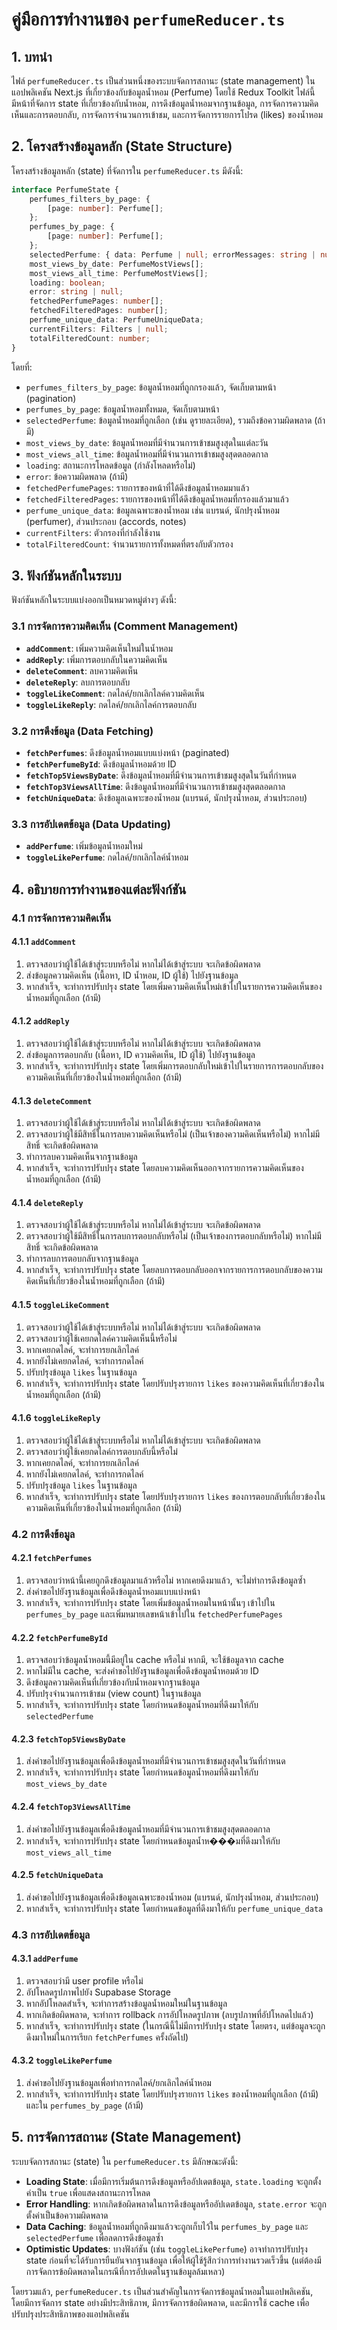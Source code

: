 # คู่มือการทำงานของ `perfumeReducer.ts`

## 1. บทนำ

ไฟล์ `perfumeReducer.ts` เป็นส่วนหนึ่งของระบบจัดการสถานะ (state management) ในแอปพลิเคชัน Next.js ที่เกี่ยวข้องกับข้อมูลน้ำหอม (Perfume) โดยใช้ Redux Toolkit ไฟล์นี้มีหน้าที่จัดการ state ที่เกี่ยวข้องกับน้ำหอม, การดึงข้อมูลน้ำหอมจากฐานข้อมูล, การจัดการความคิดเห็นและการตอบกลับ, การจัดการจำนวนการเข้าชม, และการจัดการรายการโปรด (likes) ของน้ำหอม

## 2. โครงสร้างข้อมูลหลัก (State Structure)

โครงสร้างข้อมูลหลัก (state) ที่จัดการใน `perfumeReducer.ts` มีดังนี้:

```typescript
interface PerfumeState {
	perfumes_filters_by_page: {
		[page: number]: Perfume[];
	};
	perfumes_by_page: {
		[page: number]: Perfume[];
	};
	selectedPerfume: { data: Perfume | null; errorMessages: string | null };
	most_views_by_date: PerfumeMostViews[];
	most_views_all_time: PerfumeMostViews[];
	loading: boolean;
	error: string | null;
	fetchedPerfumePages: number[];
	fetchedFilteredPages: number[];
	perfume_unique_data: PerfumeUniqueData;
	currentFilters: Filters | null;
	totalFilteredCount: number;
}
```

โดยที่:

- `perfumes_filters_by_page`: ข้อมูลน้ำหอมที่ถูกกรองแล้ว, จัดเก็บตามหน้า (pagination)
- `perfumes_by_page`: ข้อมูลน้ำหอมทั้งหมด, จัดเก็บตามหน้า
- `selectedPerfume`: ข้อมูลน้ำหอมที่ถูกเลือก (เช่น ดูรายละเอียด), รวมถึงข้อความผิดพลาด (ถ้ามี)
- `most_views_by_date`: ข้อมูลน้ำหอมที่มีจำนวนการเข้าชมสูงสุดในแต่ละวัน
- `most_views_all_time`: ข้อมูลน้ำหอมที่มีจำนวนการเข้าชมสูงสุดตลอดกาล
- `loading`: สถานะการโหลดข้อมูล (กำลังโหลดหรือไม่)
- `error`: ข้อความผิดพลาด (ถ้ามี)
- `fetchedPerfumePages`: รายการของหน้าที่ได้ดึงข้อมูลน้ำหอมมาแล้ว
- `fetchedFilteredPages`: รายการของหน้าที่ได้ดึงข้อมูลน้ำหอมที่กรองแล้วมาแล้ว
- `perfume_unique_data`: ข้อมูลเฉพาะของน้ำหอม เช่น แบรนด์, นักปรุงน้ำหอม (perfumer), ส่วนประกอบ (accords, notes)
- `currentFilters`: ตัวกรองที่กำลังใช้งาน
- `totalFilteredCount`: จำนวนรายการทั้งหมดที่ตรงกับตัวกรอง

## 3. ฟังก์ชันหลักในระบบ

ฟังก์ชันหลักในระบบแบ่งออกเป็นหมวดหมู่ต่างๆ ดังนี้:

### 3.1 การจัดการความคิดเห็น (Comment Management)

- **`addComment`**: เพิ่มความคิดเห็นใหม่ในน้ำหอม
- **`addReply`**: เพิ่มการตอบกลับในความคิดเห็น
- **`deleteComment`**: ลบความคิดเห็น
- **`deleteReply`**: ลบการตอบกลับ
- **`toggleLikeComment`**: กดไลค์/ยกเลิกไลค์ความคิดเห็น
- **`toggleLikeReply`**: กดไลค์/ยกเลิกไลค์การตอบกลับ

### 3.2 การดึงข้อมูล (Data Fetching)

-  **`fetchPerfumes`**: ดึงข้อมูลน้ำหอมแบบแบ่งหน้า (paginated)
-  **`fetchPerfumeById`**: ดึงข้อมูลน้ำหอมด้วย ID
-  **`fetchTop5ViewsByDate`**: ดึงข้อมูลน้ำหอมที่มีจำนวนการเข้าชมสูงสุดในวันที่กำหนด
-  **`fetchTop3ViewsAllTime`**: ดึงข้อมูลน้ำหอมที่มีจำนวนการเข้าชมสูงสุดตลอดกาล
-  **`fetchUniqueData`**: ดึงข้อมูลเฉพาะของน้ำหอม (แบรนด์, นักปรุงน้ำหอม, ส่วนประกอบ)

### 3.3 การอัปเดตข้อมูล (Data Updating)

-  **`addPerfume`**: เพิ่มข้อมูลน้ำหอมใหม่
-  **`toggleLikePerfume`**: กดไลค์/ยกเลิกไลค์น้ำหอม

## 4. อธิบายการทำงานของแต่ละฟังก์ชัน

### 4.1 การจัดการความคิดเห็น

#### 4.1.1 `addComment`

1. ตรวจสอบว่าผู้ใช้ได้เข้าสู่ระบบหรือไม่ หากไม่ได้เข้าสู่ระบบ จะเกิดข้อผิดพลาด
2. ส่งข้อมูลความคิดเห็น (เนื้อหา, ID น้ำหอม, ID ผู้ใช้) ไปยังฐานข้อมูล
3. หากสำเร็จ, จะทำการปรับปรุง state โดยเพิ่มความคิดเห็นใหม่เข้าไปในรายการความคิดเห็นของน้ำหอมที่ถูกเลือก (ถ้ามี)

#### 4.1.2 `addReply`

1. ตรวจสอบว่าผู้ใช้ได้เข้าสู่ระบบหรือไม่ หากไม่ได้เข้าสู่ระบบ จะเกิดข้อผิดพลาด
2. ส่งข้อมูลการตอบกลับ (เนื้อหา, ID ความคิดเห็น, ID ผู้ใช้) ไปยังฐานข้อมูล
3. หากสำเร็จ, จะทำการปรับปรุง state โดยเพิ่มการตอบกลับใหม่เข้าไปในรายการการตอบกลับของความคิดเห็นที่เกี่ยวข้องในน้ำหอมที่ถูกเลือก (ถ้ามี)

#### 4.1.3 `deleteComment`

1. ตรวจสอบว่าผู้ใช้ได้เข้าสู่ระบบหรือไม่ หากไม่ได้เข้าสู่ระบบ จะเกิดข้อผิดพลาด
2. ตรวจสอบว่าผู้ใช้มีสิทธิ์ในการลบความคิดเห็นหรือไม่ (เป็นเจ้าของความคิดเห็นหรือไม่) หากไม่มีสิทธิ์ จะเกิดข้อผิดพลาด
3. ทำการลบความคิดเห็นจากฐานข้อมูล
4. หากสำเร็จ, จะทำการปรับปรุง state โดยลบความคิดเห็นออกจากรายการความคิดเห็นของน้ำหอมที่ถูกเลือก (ถ้ามี)

#### 4.1.4 `deleteReply`

1. ตรวจสอบว่าผู้ใช้ได้เข้าสู่ระบบหรือไม่ หากไม่ได้เข้าสู่ระบบ จะเกิดข้อผิดพลาด
2. ตรวจสอบว่าผู้ใช้มีสิทธิ์ในการลบการตอบกลับหรือไม่ (เป็นเจ้าของการตอบกลับหรือไม่) หากไม่มีสิทธิ์ จะเกิดข้อผิดพลาด
3. ทำการลบการตอบกลับจากฐานข้อมูล
4. หากสำเร็จ, จะทำการปรับปรุง state โดยลบการตอบกลับออกจากรายการการตอบกลับของความคิดเห็นที่เกี่ยวข้องในน้ำหอมที่ถูกเลือก (ถ้ามี)

#### 4.1.5 `toggleLikeComment`

1. ตรวจสอบว่าผู้ใช้ได้เข้าสู่ระบบหรือไม่ หากไม่ได้เข้าสู่ระบบ จะเกิดข้อผิดพลาด
2. ตรวจสอบว่าผู้ใช้เคยกดไลค์ความคิดเห็นนี้หรือไม่
3. หากเคยกดไลค์, จะทำการยกเลิกไลค์
4. หากยังไม่เคยกดไลค์, จะทำการกดไลค์
5. ปรับปรุงข้อมูล `likes` ในฐานข้อมูล
6. หากสำเร็จ, จะทำการปรับปรุง state โดยปรับปรุงรายการ `likes` ของความคิดเห็นที่เกี่ยวข้องในน้ำหอมที่ถูกเลือก (ถ้ามี)

#### 4.1.6 `toggleLikeReply`

1. ตรวจสอบว่าผู้ใช้ได้เข้าสู่ระบบหรือไม่ หากไม่ได้เข้าสู่ระบบ จะเกิดข้อผิดพลาด
2. ตรวจสอบว่าผู้ใช้เคยกดไลค์การตอบกลับนี้หรือไม่
3. หากเคยกดไลค์, จะทำการยกเลิกไลค์
4. หากยังไม่เคยกดไลค์, จะทำการกดไลค์
5. ปรับปรุงข้อมูล `likes` ในฐานข้อมูล
6. หากสำเร็จ, จะทำการปรับปรุง state โดยปรับปรุงรายการ `likes` ของการตอบกลับที่เกี่ยวข้องในความคิดเห็นที่เกี่ยวข้องในน้ำหอมที่ถูกเลือก (ถ้ามี)

### 4.2 การดึงข้อมูล

#### 4.2.1 `fetchPerfumes`

1. ตรวจสอบว่าหน้านี้เคยถูกดึงข้อมูลมาแล้วหรือไม่ หากเคยดึงมาแล้ว, จะไม่ทำการดึงข้อมูลซ้ำ
2. ส่งคำขอไปยังฐานข้อมูลเพื่อดึงข้อมูลน้ำหอมแบบแบ่งหน้า
3. หากสำเร็จ, จะทำการปรับปรุง state โดยเพิ่มข้อมูลน้ำหอมในหน้านั้นๆ เข้าไปใน `perfumes_by_page` และเพิ่มหมายเลขหน้าเข้าไปใน `fetchedPerfumePages`

#### 4.2.2 `fetchPerfumeById`

1. ตรวจสอบว่าข้อมูลน้ำหอมนี้มีอยู่ใน cache หรือไม่ หากมี, จะใช้ข้อมูลจาก cache
2. หากไม่มีใน cache, จะส่งคำขอไปยังฐานข้อมูลเพื่อดึงข้อมูลน้ำหอมด้วย ID
3. ดึงข้อมูลความคิดเห็นที่เกี่ยวข้องกับน้ำหอมจากฐานข้อมูล
4. ปรับปรุงจำนวนการเข้าชม (view count) ในฐานข้อมูล
5. หากสำเร็จ, จะทำการปรับปรุง state โดยกำหนดข้อมูลน้ำหอมที่ดึงมาให้กับ `selectedPerfume`

#### 4.2.3 `fetchTop5ViewsByDate`

1. ส่งคำขอไปยังฐานข้อมูลเพื่อดึงข้อมูลน้ำหอมที่มีจำนวนการเข้าชมสูงสุดในวันที่กำหนด
2. หากสำเร็จ, จะทำการปรับปรุง state โดยกำหนดข้อมูลน้ำหอมที่ดึงมาให้กับ `most_views_by_date`

#### 4.2.4 `fetchTop3ViewsAllTime`

1. ส่งคำขอไปยังฐานข้อมูลเพื่อดึงข้อมูลน้ำหอมที่มีจำนวนการเข้าชมสูงสุดตลอดกาล
2. หากสำเร็จ, จะทำการปรับปรุง state โดยกำหนดข้อมูลน้ำห���มที่ดึงมาให้กับ `most_views_all_time`

#### 4.2.5 `fetchUniqueData`

1. ส่งคำขอไปยังฐานข้อมูลเพื่อดึงข้อมูลเฉพาะของน้ำหอม (แบรนด์, นักปรุงน้ำหอม, ส่วนประกอบ)
2. หากสำเร็จ, จะทำการปรับปรุง state โดยกำหนดข้อมูลที่ดึงมาให้กับ `perfume_unique_data`

### 4.3 การอัปเดตข้อมูล

#### 4.3.1 `addPerfume`

1. ตรวจสอบว่ามี user profile หรือไม่
2. อัปโหลดรูปภาพไปยัง Supabase Storage
3. หากอัปโหลดสำเร็จ, จะทำการสร้างข้อมูลน้ำหอมใหม่ในฐานข้อมูล
4. หากเกิดข้อผิดพลาด, จะทำการ rollback การอัปโหลดรูปภาพ (ลบรูปภาพที่อัปโหลดไปแล้ว)
5. หากสำเร็จ, จะทำการปรับปรุง state (ในกรณีนี้ไม่มีการปรับปรุง state โดยตรง, แต่ข้อมูลจะถูกดึงมาใหม่ในการเรียก `fetchPerfumes` ครั้งถัดไป)

#### 4.3.2 `toggleLikePerfume`

1. ส่งคำขอไปยังฐานข้อมูลเพื่อทำการกดไลค์/ยกเลิกไลค์น้ำหอม
2. หากสำเร็จ, จะทำการปรับปรุง state โดยปรับปรุงรายการ `likes` ของน้ำหอมที่ถูกเลือก (ถ้ามี) และใน `perfumes_by_page` (ถ้ามี)

## 5. การจัดการสถานะ (State Management)

ระบบจัดการสถานะ (state) ใน `perfumeReducer.ts` มีลักษณะดังนี้:

- **Loading State**: เมื่อมีการเริ่มต้นการดึงข้อมูลหรืออัปเดตข้อมูล, `state.loading` จะถูกตั้งค่าเป็น `true` เพื่อแสดงสถานะการโหลด
- **Error Handling**: หากเกิดข้อผิดพลาดในการดึงข้อมูลหรืออัปเดตข้อมูล, `state.error` จะถูกตั้งค่าเป็นข้อความผิดพลาด
- **Data Caching**: ข้อมูลน้ำหอมที่ถูกดึงมาแล้วจะถูกเก็บไว้ใน `perfumes_by_page` และ `selectedPerfume` เพื่อลดการดึงข้อมูลซ้ำ
- **Optimistic Updates**: บางฟังก์ชัน (เช่น `toggleLikePerfume`) อาจทำการปรับปรุง state ก่อนที่จะได้รับการยืนยันจากฐานข้อมูล เพื่อให้ผู้ใช้รู้สึกว่าการทำงานรวดเร็วขึ้น (แต่ต้องมีการจัดการข้อผิดพลาดในกรณีที่การอัปเดตในฐานข้อมูลล้มเหลว)

โดยรวมแล้ว, `perfumeReducer.ts` เป็นส่วนสำคัญในการจัดการข้อมูลน้ำหอมในแอปพลิเคชัน, โดยมีการจัดการ state อย่างมีประสิทธิภาพ, มีการจัดการข้อผิดพลาด, และมีการใช้ cache เพื่อปรับปรุงประสิทธิภาพของแอปพลิเคชัน